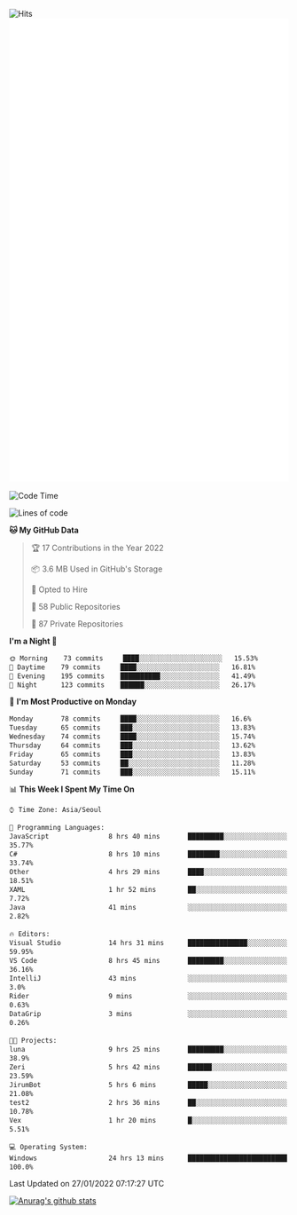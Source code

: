 ![Hits](https://hits.seeyoufarm.com/api/count/incr/badge.svg?url=https%3A%2F%2Fgithub.com%2Fkokose1234&count_bg=%2379C83D&title_bg=%23555555&icon=apple.svg&icon_color=%23E7E7E7&title=hits&edge_flat=false)
<br/>
![Metrics](https://github.com/kokose1234/kokose1234/blob/main/github-metrics.svg)

<!--START_SECTION:waka-->
![Code Time](http://img.shields.io/badge/Code%20Time-402%20hrs%2047%20mins-blue)

![Lines of code](https://img.shields.io/badge/From%20Hello%20World%20I%27ve%20Written-8%20Million%20lines%20of%20code-blue)

**🐱 My GitHub Data** 

> 🏆 17 Contributions in the Year 2022
 > 
> 📦 3.6 MB Used in GitHub's Storage 
 > 
> 💼 Opted to Hire
 > 
> 📜 58 Public Repositories 
 > 
> 🔑 87 Private Repositories  
 > 
**I'm a Night 🦉** 

```text
🌞 Morning    73 commits     ████░░░░░░░░░░░░░░░░░░░░░   15.53% 
🌆 Daytime    79 commits     ████░░░░░░░░░░░░░░░░░░░░░   16.81% 
🌃 Evening    195 commits    ██████████░░░░░░░░░░░░░░░   41.49% 
🌙 Night      123 commits    ██████░░░░░░░░░░░░░░░░░░░   26.17%

```
📅 **I'm Most Productive on Monday** 

```text
Monday       78 commits     ████░░░░░░░░░░░░░░░░░░░░░   16.6% 
Tuesday      65 commits     ███░░░░░░░░░░░░░░░░░░░░░░   13.83% 
Wednesday    74 commits     ████░░░░░░░░░░░░░░░░░░░░░   15.74% 
Thursday     64 commits     ███░░░░░░░░░░░░░░░░░░░░░░   13.62% 
Friday       65 commits     ███░░░░░░░░░░░░░░░░░░░░░░   13.83% 
Saturday     53 commits     ██░░░░░░░░░░░░░░░░░░░░░░░   11.28% 
Sunday       71 commits     ███░░░░░░░░░░░░░░░░░░░░░░   15.11%

```


📊 **This Week I Spent My Time On** 

```text
⌚︎ Time Zone: Asia/Seoul

💬 Programming Languages: 
JavaScript               8 hrs 40 mins       █████████░░░░░░░░░░░░░░░░   35.77% 
C#                       8 hrs 10 mins       ████████░░░░░░░░░░░░░░░░░   33.74% 
Other                    4 hrs 29 mins       ████░░░░░░░░░░░░░░░░░░░░░   18.51% 
XAML                     1 hr 52 mins        ██░░░░░░░░░░░░░░░░░░░░░░░   7.72% 
Java                     41 mins             ░░░░░░░░░░░░░░░░░░░░░░░░░   2.82%

🔥 Editors: 
Visual Studio            14 hrs 31 mins      ███████████████░░░░░░░░░░   59.95% 
VS Code                  8 hrs 45 mins       █████████░░░░░░░░░░░░░░░░   36.16% 
IntelliJ                 43 mins             ░░░░░░░░░░░░░░░░░░░░░░░░░   3.0% 
Rider                    9 mins              ░░░░░░░░░░░░░░░░░░░░░░░░░   0.63% 
DataGrip                 3 mins              ░░░░░░░░░░░░░░░░░░░░░░░░░   0.26%

🐱‍💻 Projects: 
luna                     9 hrs 25 mins       █████████░░░░░░░░░░░░░░░░   38.9% 
Zeri                     5 hrs 42 mins       ██████░░░░░░░░░░░░░░░░░░░   23.59% 
JirumBot                 5 hrs 6 mins        █████░░░░░░░░░░░░░░░░░░░░   21.08% 
test2                    2 hrs 36 mins       ██░░░░░░░░░░░░░░░░░░░░░░░   10.78% 
Vex                      1 hr 20 mins        █░░░░░░░░░░░░░░░░░░░░░░░░   5.51%

💻 Operating System: 
Windows                  24 hrs 13 mins      █████████████████████████   100.0%

```


 Last Updated on 27/01/2022 07:17:27 UTC
<!--END_SECTION:waka-->

[![Anurag's github stats](https://github-readme-stats.vercel.app/api?username=kokose1234&theme=dracula)](https://github.com/anuraghazra/github-readme-stats)



	
